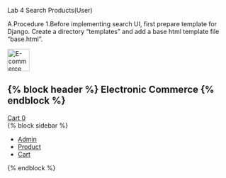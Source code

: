 Lab 4 
Search Products(User)

A.Procedure
1.Before implementing search UI, first prepare template for Django. Create a directory “templates” and add a base html template file “base.html”.

<!DOCTYPE html>
<html lang="en">
<head>
<link rel="stylesheet"
href="https://stackpath.bootstrapcdn.com/bootstrap/4.5.2/css/bootstrap.min.css"/>
<script src="https://code.jquery.com/jquery-3.5.1.slim.min.js"></script>
<script src="https://stackpath.bootstrapcdn.com/bootstrap/4.5.2/js/bootstrap.min.js"></script>
<link rel="stylesheet" href="https://stackpath.bootstrapcdn.com/fontawesome/4.7.0/css/font-awesome.min.css" />
<title>{% block title %} Electronics Commerce {% endblock %}</title>
<style type="text/css">
    .min-h-100 { min-height: 100%; }
</style>
</head>
<body>
<div class="row">
<div id="header" class="bg-info col-sm-12 col-md-12 col-lg-12">
<div class="row">
<div class="col-sm-4 col-md-4 col-lg-4">
<img src="https://img.favpng.com/23/7/24/logo-e-commercedigital-
marketing-brand-trade-png-favpng-xTcxcPuHCYQBUh9P8q30ETQji.jpg" alt="E-commerce Logo" style="height:50px; width:auto;" />
</div>
<div class="col-sm-7 col-md-7 col-lg-7">
<h2>
{% block header %} Electronic Commerce {% endblock %}
</h2>
</div>
<div class="col-sm-1 col-md-1 col-lg-1">
<a class="btn btn-success btn-sm ml-3" href="#cart-model"
data-toggle="modal">
<span>Cart</span>
<span class="badge badge-light">
<label id="cart_qty">0</label>
</span>
</a>
</div>
</div>
</div>
</div>
<div class="row">
<div id="sidebar" class="min-h-100 min-h-800 bg-light border col-sm-3 col-md-3 col-lg-3">
{% block sidebar %}
<ul>
<li><a href="/admin/"><i class="fa fa-user" ariahidden="true"></i> Admin</a></li>
<li><a href="/"><i class="fa fa-search" aria-hidden="true"></i>Product</a></li>
<li><a href="/cart/"><i class="fa fa-shopping-cart" ariahidden="true"></i> Cart</a></li>
</ul>
{% endblock %}
</div>
<div id="content" class="min-h-100 bg-light col-sm-9 col-md-9 col-lg-9">
{% block content %}{% endblock %}
</div>
</div>
</body>
</html>

2.To ensure that the “templates/base.html” is available globally, adjust the TEMPLATES/DIRS setting. Go to “settings.py” and make the following adjustment.

TEMPLATES = [
{
'BACKEND': 'django.template.backends.django.DjangoTemplates',
'DIRS': [BASE_DIR / 'templates'],

3.Inside “product_module”, create a directory “templates”. Note that this “templates” folder is different from Step #1. Create a html “index.html”

{% extends "base.html" %}
{% block title %} Search {% endblock %}
{% block header %} Search Product {% endblock %}
{% block content %}
<!--Navbar-->
<nav class="navbar navbar-expand-lg">
<div>
<!-- Links -->
<ul class="navbar-nav mr-auto">
<li class="nav-item active">
<a class="nav-link text-dark" href="/ ">All</a>
</li>
{% for category in categories %}
<li class="nav-item">
<a class="nav-link text-dark"
href="/?category={{category.id}}">{{category.name}}</a>
</li>
{% endfor %}
{% for brand in brands %}
<li class="nav-item">
<a class="nav-link text-dark"
href="/?brand={{brand.id}}">{{brand.name}}</a>
</li>
{% endfor %}
</ul>
<!-- Links -->
</div>
<div>
<form class="form-inline" method="POST">
{% csrf_token %}
<div>
<input name="query" class="form-control" type="text"
placeholder="Search/enter price-range" aria-label="Search"
value="{{search_query}}">
</div>
</form>
</div>
</nav>
<!--/.Navbar-->
{% for product in products %}
<div class="row border bg-light">
<div class="col-md-4">
<div class="text-center">
<img src="{{ product.image_url }}" style="height:200px;
width:auto;" alt="{{ product.name }}">
</div>
</div>
<div class="col-md-3">
<span class="btn btn-danger disabled">{{ product.brand.name
}}</span>
<span class="btn btn-info disabled">{{ product.category.name
}}</span>
<h3>{{ product.name }}</h3>
<h4 class="bold text-secondary">
<strong>NRs. {{ product.price }}</strong>
</h4>
<form class="d-flex" action="/cart" method="GET">
<!-- Default input -->
<input type="hidden" name="id" value="{{product.id}}" />
<input type="number" name="qty" value="1" arialabel="Search" class="form-control" style="width: 100px">
<button id="btn-add-to-cart" class="btn btn-primary btn-md" type="submit" data-toggle="modal" data-target="#cart-model"><i class="fa fashopping-cart" aria-hidden="true"></i> Add to cart</button>
</form>
</div>
<div class="col-md-5">
<table class="table table-sm">
<tr>
<td>Available Quantity</td>
<td>{{product.quantity}}</td>
</tr>
<tr>
<td>Color Code</td>
<td><div style="height: 25px; width: 25px; background-color:{{ product.color_code }};"></div></td>
</tr>
<tr>
<td>Brand</td>
<td>{{ product.brand.name }}</td>
</tr>
<tr>
<td>Category</td>
<td>{{ product.category.name }}</td>
</tr>
<tr>
<td>Registered On</td>
<td>{{ product.registered_on }}</td>
</tr>
<tr>
<td>Is Active</td>
<td>
{% if product.is_active %}
<input type="checkbox" checked />
{% else %}
<input type="checkbox" />
{% endif %}
</td>
</tr>
</table>
</div>
</div>
{% endfor %}
{% endblock %}

4.From the project “product_module” open “views.py” and add the code as below for search operation (GET and POST).

from django.db.models import Q
from .models import Product, Brand, Category
...
def index(request):
    if request.method == "GET":
        category_id = request.GET.get("category")
        brand_id = request.GET.get("brand")
        if category_id:
        filter_query = Q(category__id=category_id)
        products = Product.objects.filter(filter_query)
        elif brand_id:
        filter_query = Q(brand__id=brand_id)
        products = Product.objects.filter(filter_query)
        else:
        products = Product.objects.all()

        categories = Category.objects.all() 
        brands = Brand.objects.all()
        context = {
                'products': products,
                'categories': categories,
                'brands': brands,
                'search_query': '',
            }
        return render(request, 'index.html', context)
    elif request.method == "POST":
        q = request.POST.get("query")
        if "-" in q:
            price_values = q.split("-")
            filter_query = Q(price__gte=price_values[0]) & Q(price__lte=price_values[1])
        else:
            filter_query = Q(name__icontains=q) | Q(price__icontains=q) | Q(brand__name__icontains=q)
            products = Product.objects.filter(filter_query)
            categories = Category.objects.all()
            brands = Brand.objects.all()
            context = {
                    'products': products,
                    'categories': categories,
                    'brands': brands,
                    'search_query': q,
                }
            return render(request, 'index.html', context)

5.In “product_module” create a file for “urls.py” and add the URL routing config.
from django.urls import path
from .views import index
    urlpatterns = [
        path('', index),
    ]

6.In “ecommerce_yourname > urls.py”, include “product_module.urls”
from django.contrib import admin
from django.urls import path, include
urlpatterns = [
    path('admin/', admin.site.urls),
    path('', include('product_module.urls')),
]

7.Run the project and navigate to admin to check the result.
    python manage.py runserver

8.Go to browser and navigate your project url.
a.In browser, open 'http://127.0.0.1:8000/admin' for admin interface
b.Add records for brands, categories and products.
c.In browser, open 'http://127.0.0.1:8000 for user interfrace (search)
d.Perform various combination for search operation


B.Conclusion:
    Hence Lab 4 helps in searching products.